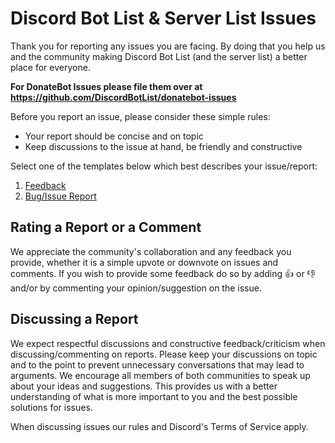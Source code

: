# Discord Bot List & Server List Issues

Thank you for reporting any issues you are facing. By doing that you help us and the community making Discord Bot List (and the server list) a better place for everyone.

**For DonateBot Issues please file them over at https://github.com/DiscordBotList/donatebot-issues**

Before you report an issue, please consider these simple rules:

- Your report should be concise and on topic
- Keep discussions to the issue at hand, be friendly and constructive

Select one of the templates below which best describes your issue/report:

1. [Feedback](https://github.com/DiscordBotList/issues/issues/new?template=ISSUE_TEMPLATE.md)
2. [Bug/Issue Report](https://github.com/DiscordBotList/issues/issues/new?template=BUG_TEMPLATE.md)

## Rating a Report or a Comment

We appreciate the community's collaboration and any feedback you provide, whether it is a simple upvote or downvote on issues and comments.
If you wish to provide some feedback do so by adding :thumbsup: or :thumbsdown: and/or by commenting your opinion/suggestion on the issue.

## Discussing a Report

We expect respectful discussions and constructive feedback/criticism when discussing/commenting on reports. Please keep your discussions on topic and to the point to prevent unnecessary conversations that may lead to arguments.
We encourage all members of both communities to speak up about your ideas and suggestions. This provides us with a better understanding of what is more important to you and the best possible solutions for issues.

When discussing issues our rules and Discord's Terms of Service apply.

